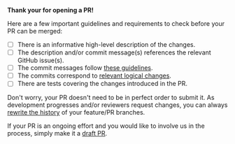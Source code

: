**Thank your for opening a PR!**

Here are a few important guidelines and requirements to check before your PR can be merged:
+ [ ] There is an informative high-level description of the changes.
+ [ ] The description and/or commit message(s) references the relevant GitHub issue(s).
+ [ ] The commit messages follow [these guidelines](https://tbaggery.com/2008/04/19/a-note-about-git-commit-messages.html).
+ [ ] The commits correspond to [relevant logical changes](https://wiki.openstack.org/wiki/GitCommitMessages#Structural_split_of_changes).
+ [ ] There are tests covering the changes introduced in the PR.

Don't worry, your PR doesn't need to be in perfect order to submit it.  As development progresses and/or reviewers request changes, you can always [rewrite the history](https://git-scm.com/book/en/v2/Git-Tools-Rewriting-History#_rewriting_history) of your feature/PR branches.

If your PR is an ongoing effort and you would like to involve us in the process, simply make it a [draft PR](https://docs.github.com/en/free-pro-team@latest/github/collaborating-with-issues-and-pull-requests/about-pull-requests#draft-pull-requests).
